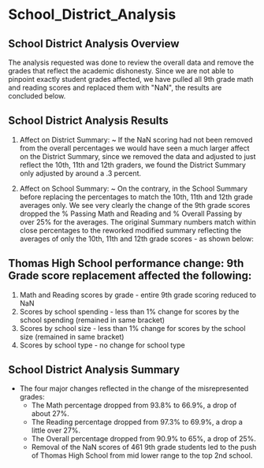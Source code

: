 # School_District_Analysis

## School District Analysis Overview
The analysis requested was done to review the overall data and remove the grades that reflect the academic dishonesty.
Since we are not able to pinpoint exactly student grades affected, we have pulled all 9th grade math and reading scores 
and replaced them with "NaN", the results are concluded below. 


## School District Analysis Results
1. Affect on District Summary:
  ~ If the NaN scoring had not been removed from the overall percentages we would have seen a much larger affect on the District
Summary, since we removed the data and adjusted to just reflect the 10th, 11th and 12th graders, we found the District Summary
only adjusted by around a .3 percent. 

2. Affect on School Summary:
  ~ On the contrary, in the School Summary before replacing the percentages to match the 10th, 11th and 12th grade averages only. We 
see very clearly the change of the 9th grade scores dropped the % Passing Math and Reading and % Overall Passing by over 25% for the averages. 
The original Summary numbers match within close percentages to the reworked modified summary reflecting the averages of only the 10th,
11th and 12th grade scores - as shown below:

## Thomas High School performance change: 9th Grade score replacement affected the following:
   1. Math and Reading scores by grade - entire 9th grade scoring reduced to NaN
   2. Scores by school spending - less than 1% change for scores by the school spending (remained in same bracket)
   3. Scores by school size - less than 1% change for scores by the school size (remained in same bracket)
   4. Scores by school type - no change for school type

## School District Analysis Summary
- The four major changes reflected in the change of the misrepresented grades:
  - The Math percentage dropped from 93.8% to 66.9%, a drop of about 27%.
  - The Reading percentage dropped from 97.3% to 69.9%, a drop a little over 27%. 
  - The Overall percentage dropped from 90.9% to 65%, a drop of 25%. 
  - Removal of the NaN scores of 461 9th grade students led to the push of Thomas High School from mid lower 
  range to the top 2nd school.


